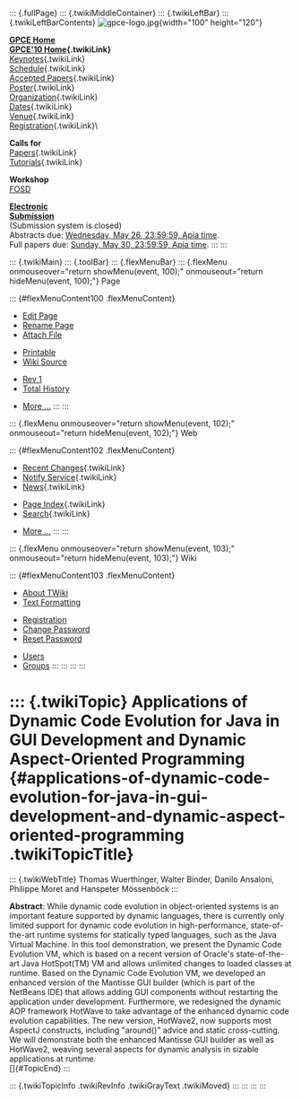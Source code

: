 ::: {.fullPage}
::: {.twikiMiddleContainer}
::: {.twikiLeftBar}
::: {.twikiLeftBarContents}
![gpce-logo.jpg](../pub/GPCE10/WebLeftBar/gpce-logo.jpg){width="100"
height="120"}

**[GPCE Home](http://program-transformation.org/Gpce)**\
**[GPCE\'10 Home](WebHome){.twikiLink}**\
[Keynotes](KeynoteSpeakers){.twikiLink}\
[Schedule](ConferenceProgram){.twikiLink}\
[Accepted Papers](AcceptedPapers){.twikiLink}\
[Poster](Poster){.twikiLink}\
[Organization](ConferenceOrganization){.twikiLink}\
[Dates](ImportantDates){.twikiLink}\
[Venue](ConferenceVenue){.twikiLink}\
[Registration](ConferenceRegistration){.twikiLink}\

**Calls for**\
[Papers](CallForPapers){.twikiLink}\
[Tutorials](CallForTutorials){.twikiLink}

**Workshop**\
[FOSD](http://www.infosun.fim.uni-passau.de/cl/staff/apel/FOSD2010/index.html)

**[Electronic\
Submission](http://www.easychair.org/conferences/?conf=gpce10)**\
(Submission system is closed)\
Abstracts due: [Wednesday, May 26, 23:59:59, Apia
time](http://www.timeanddate.com/worldclock/fixedtime.html?month=5&day=26&year=2010&hour=23&min=59&sec=59&p1=282).\
Full papers due: [Sunday, May 30, 23:59:59, Apia
time](http://www.timeanddate.com/worldclock/fixedtime.html?month=5&day=30&year=2010&hour=23&min=59&sec=59&p1=282).
:::
:::

::: {.twikiMain}
::: {.toolBar}
::: {.flexMenuBar}
::: {.flexMenu onmouseover="return showMenu(event, 100);" onmouseout="return hideMenu(event, 100);"}
Page

::: {#flexMenuContent100 .flexMenuContent}
-   [Edit
    Page](http://www.program-transformation.org/edit/GPCE10/ApplicationsOfDynamicCodeEvolutionForJavaInGUIDevelopmentAndDynamicAspectOrientedProgramming?t=1536828792)
-   [Rename
    Page](http://www.program-transformation.org/rename/GPCE10/ApplicationsOfDynamicCodeEvolutionForJavaInGUIDevelopmentAndDynamicAspectOrientedProgramming)
-   [Attach
    File](http://www.program-transformation.org/attach/GPCE10/ApplicationsOfDynamicCodeEvolutionForJavaInGUIDevelopmentAndDynamicAspectOrientedProgramming)

<!-- -->

-   [Printable](http://www.program-transformation.org/view/GPCE10/ApplicationsOfDynamicCodeEvolutionForJavaInGUIDevelopmentAndDynamicAspectOrientedProgramming?skin=print.pattern)
-   [Wiki
    Source](http://www.program-transformation.org/view/GPCE10/ApplicationsOfDynamicCodeEvolutionForJavaInGUIDevelopmentAndDynamicAspectOrientedProgramming?skin=text&raw=on&contenttype=text/plain)

<!-- -->

-   [Rev
    1](http://www.program-transformation.org/view/GPCE10/ApplicationsOfDynamicCodeEvolutionForJavaInGUIDevelopmentAndDynamicAspectOrientedProgramming?rev=1.1)
-   [Total
    History](http://www.program-transformation.org/rdiff/GPCE10/ApplicationsOfDynamicCodeEvolutionForJavaInGUIDevelopmentAndDynamicAspectOrientedProgramming)

<!-- -->

-   [More
    \...](http://www.program-transformation.org/oops/GPCE10/ApplicationsOfDynamicCodeEvolutionForJavaInGUIDevelopmentAndDynamicAspectOrientedProgramming?template=oopsmore&param1=1.1&param2=1.1)
:::
:::

::: {.flexMenu onmouseover="return showMenu(event, 102);" onmouseout="return hideMenu(event, 102);"}
Web

::: {#flexMenuContent102 .flexMenuContent}
-   [Recent Changes](WebChanges){.twikiLink}
-   [Notify Service](WebNotify){.twikiLink}
-   [News](WebNews){.twikiLink}

<!-- -->

-   [Page Index](WebIndex){.twikiLink}
-   [Search](WebSearch){.twikiLink}

<!-- -->

-   [More
    \...](http://www.program-transformation.org/oops/GPCE10/ApplicationsOfDynamicCodeEvolutionForJavaInGUIDevelopmentAndDynamicAspectOrientedProgramming?template=oopsmore&param1=1.1&param2=1.1)
:::
:::

::: {.flexMenu onmouseover="return showMenu(event, 103);" onmouseout="return hideMenu(event, 103);"}
Wiki

::: {#flexMenuContent103 .flexMenuContent}
-   [About
    TWiki](http://www.program-transformation.org/view/TWiki/WebHome)
-   [Text
    Formatting](http://www.program-transformation.org/view/TWiki/TextFormattingRules)

<!-- -->

-   [Registration](http://www.program-transformation.org/view/TWiki/TWikiRegistration)
-   [Change
    Password](http://www.program-transformation.org/view/TWiki/ChangePassword)
-   [Reset
    Password](http://www.program-transformation.org/view/TWiki/ResetPassword)

<!-- -->

-   [Users](http://www.program-transformation.org/view/Main/TWikiUsers)
-   [Groups](http://www.program-transformation.org/view/Main/TWikiGroups)
:::
:::
:::
:::

::: {.twikiTopic}
Applications of Dynamic Code Evolution for Java in GUI Development and Dynamic Aspect-Oriented Programming {#applications-of-dynamic-code-evolution-for-java-in-gui-development-and-dynamic-aspect-oriented-programming .twikiTopicTitle}
==========================================================================================================

::: {.twikiWebTitle}
Thomas Wuerthinger, Walter Binder, Danilo Ansaloni, Philippe Moret and
Hanspeter Mössenböck
:::

**Abstract**: While dynamic code evolution in object-oriented systems is
an important feature supported by dynamic languages, there is currently
only limited support for dynamic code evolution in high-performance,
state-of-the-art runtime systems for statically typed languages, such as
the Java Virtual Machine. In this tool demonstration, we present the
Dynamic Code Evolution VM, which is based on a recent version of
Oracle\'s state-of-the-art Java HotSpot(TM) VM and allows unlimited
changes to loaded classes at runtime. Based on the Dynamic Code
Evolution VM, we developed an enhanced version of the Mantisse GUI
builder (which is part of the NetBeans IDE) that allows adding GUI
components without restarting the application under development.
Furthermore, we redesigned the dynamic AOP framework HotWave to take
advantage of the enhanced dynamic code evolution capabilities. The new
version, HotWave2, now supports most AspectJ constructs, including
\"around()\" advice and static cross-cutting. We will demonstrate both
the enhanced Mantisse GUI builder as well as HotWave2, weaving several
aspects for dynamic analysis in sizable applications at runtime.\
[]{#TopicEnd}
:::

::: {.twikiTopicInfo .twikiRevInfo .twikiGrayText .twikiMoved}
:::
:::
:::
:::
